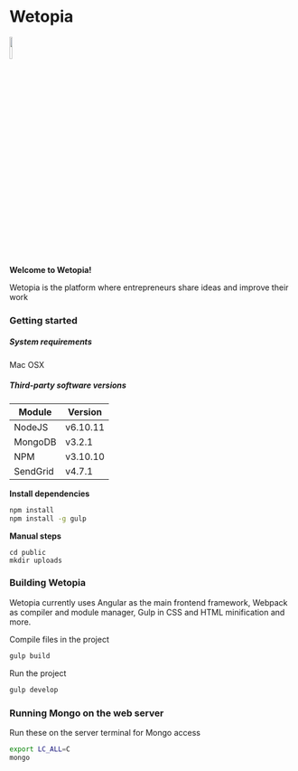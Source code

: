 # Wetopia

<img src="https://wetopia.co/static/img/wetopia_w.png" width="10%" height="10%" style= "horizontal-align:middle;">

**Welcome to Wetopia!**

Wetopia is the platform where entrepreneurs share ideas and improve their work

### Getting started

##### System requirements

Mac OSX

##### Third-party software versions

| Module   | Version  |
| -------- | -------- |
| NodeJS   | v6.10.11 |
| MongoDB  | v3.2.1   |
| NPM      | v3.10.10 |
| SendGrid | v4.7.1   |

**Install dependencies**

```bash
npm install
npm install -g gulp
```

**Manual steps**
```
cd public
mkdir uploads
```

### Building Wetopia

Wetopia currently uses Angular as the main frontend framework, Webpack as compiler and module manager, Gulp in CSS and HTML minification and more.

Compile files in the project
```bash
gulp build
```

Run the project
```bash
gulp develop
```

### Running Mongo on the web server

Run these on the server terminal for Mongo access
```bash
export LC_ALL=C
mongo
```
